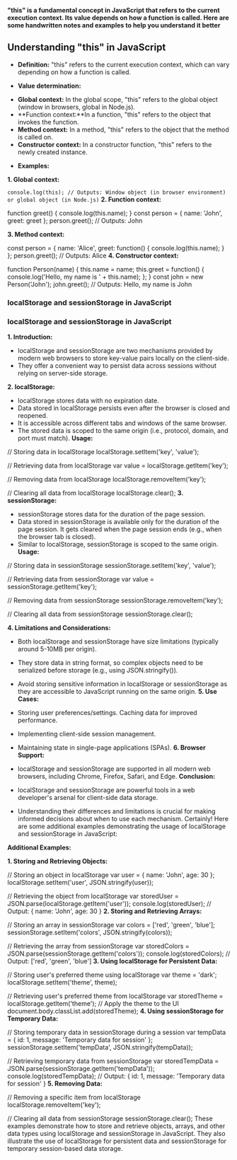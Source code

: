 **"this" is a fundamental concept in JavaScript that refers to the current execution context. Its value depends on how a function is called. Here are some handwritten notes and examples to help you understand it better**

## Understanding "this" in JavaScript

+ **Definition:** "this" refers to the current execution context, which can vary depending on how a function is called.

+ **Value determination:**

- **Global context:** In the global scope, "this" refers to the global object (window in browsers, global in Node.js).
- **Function context:**In a function, "this" refers to the object that invokes the function.
- **Method context:** In a method, "this" refers to the object that the method is called on.
- **Constructor context:** In a constructor function, "this" refers to the newly created instance.
+ **Examples:**

**1. Global context:**

````console.log(this); // Outputs: Window object (in browser environment) or global object (in Node.js)````
**2. Function context:**

function greet() {
    console.log(this.name);
}
const person = { name: 'John', greet: greet };
person.greet(); // Outputs: John

**3. Method context:**

const person = {
    name: 'Alice',
    greet: function() {
        console.log(this.name);
    }
};
person.greet(); // Outputs: Alice
**4. Constructor context:**

function Person(name) {
    this.name = name;
    this.greet = function() {
        console.log('Hello, my name is ' + this.name);
    };
}
const john = new Person('John');
john.greet(); // Outputs: Hello, my name is John

### localStorage and sessionStorage in JavaScript

### localStorage and sessionStorage in JavaScript

**1. Introduction:**

+ localStorage and sessionStorage are two mechanisms provided by modern web browsers to store key-value pairs locally on the client-side.
+ They offer a convenient way to persist data across sessions without relying on server-side storage.

**2. localStorage:**

+ localStorage stores data with no expiration date.
+ Data stored in localStorage persists even after the browser is closed and reopened.
+ It is accessible across different tabs and windows of the same browser.
+ The stored data is scoped to the same origin (i.e., protocol, domain, and port must match).
**Usage:**

// Storing data in localStorage
localStorage.setItem('key', 'value');

// Retrieving data from localStorage
var value = localStorage.getItem('key');

// Removing data from localStorage
localStorage.removeItem('key');

// Clearing all data from localStorage
localStorage.clear();
**3. sessionStorage:**

+ sessionStorage stores data for the duration of the page session.
+ Data stored in sessionStorage is available only for the duration of the page session. It gets cleared when the page session ends (e.g., when the browser tab is closed).
+ Similar to localStorage, sessionStorage is scoped to the same origin.
**Usage:**

// Storing data in sessionStorage
sessionStorage.setItem('key', 'value');

// Retrieving data from sessionStorage
var value = sessionStorage.getItem('key');

// Removing data from sessionStorage
sessionStorage.removeItem('key');

// Clearing all data from sessionStorage
sessionStorage.clear();

**4. Limitations and Considerations:**

+ Both localStorage and sessionStorage have size limitations (typically around 5-10MB per origin).
+ They store data in string format, so complex objects need to be serialized before storage (e.g., using JSON.stringify()).
+ Avoid storing sensitive information in localStorage or sessionStorage as they are accessible to JavaScript running on the same origin.
**5. Use Cases:**

+ Storing user preferences/settings.
Caching data for improved performance.
+ Implementing client-side session management.
+ Maintaining state in single-page applications (SPAs).
**6. Browser Support:**

+ localStorage and sessionStorage are supported in all modern web browsers, including Chrome, Firefox, Safari, and Edge.
**Conclusion:**

+ localStorage and sessionStorage are powerful tools in a web developer's arsenal for client-side data storage.
+ Understanding their differences and limitations is crucial for making informed decisions about when to use each mechanism.
Certainly! Here are some additional examples demonstrating the usage of localStorage and sessionStorage in JavaScript:

**Additional Examples:**

**1. Storing and Retrieving Objects:**

// Storing an object in localStorage
var user = { name: 'John', age: 30 };
localStorage.setItem('user', JSON.stringify(user));

// Retrieving the object from localStorage
var storedUser = JSON.parse(localStorage.getItem('user'));
console.log(storedUser); // Output: { name: 'John', age: 30 }
**2. Storing and Retrieving Arrays:**

// Storing an array in sessionStorage
var colors = ['red', 'green', 'blue'];
sessionStorage.setItem('colors', JSON.stringify(colors));

// Retrieving the array from sessionStorage
var storedColors = JSON.parse(sessionStorage.getItem('colors'));
console.log(storedColors); // Output: ['red', 'green', 'blue']
**3. Using localStorage for Persistent Data:**

// Storing user's preferred theme using localStorage
var theme = 'dark';
localStorage.setItem('theme', theme);

// Retrieving user's preferred theme from localStorage
var storedTheme = localStorage.getItem('theme');
// Apply the theme to the UI
document.body.classList.add(storedTheme);
**4. Using sessionStorage for Temporary Data:**

// Storing temporary data in sessionStorage during a session
var tempData = { id: 1, message: 'Temporary data for session' };
sessionStorage.setItem('tempData', JSON.stringify(tempData));

// Retrieving temporary data from sessionStorage
var storedTempData = JSON.parse(sessionStorage.getItem('tempData'));
console.log(storedTempData); // Output: { id: 1, message: 'Temporary data for session' }
**5. Removing Data:**

// Removing a specific item from localStorage
localStorage.removeItem('key');

// Clearing all data from sessionStorage
sessionStorage.clear();
These examples demonstrate how to store and retrieve objects, arrays, and other data types using localStorage and sessionStorage in JavaScript. They also illustrate the use of localStorage for persistent data and sessionStorage for temporary session-based data storage.